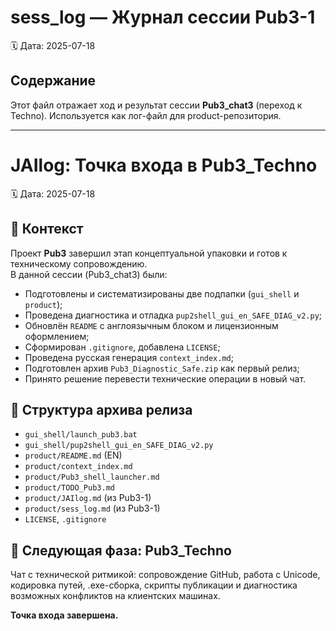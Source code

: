 # sess_log — Журнал сессии Pub3-1  
🗓️ Дата: 2025-07-18  

## Содержание  
Этот файл отражает ход и результат сессии **Pub3_chat3** (переход к Techno). Используется как лог-файл для product-репозитория.

---

# JAIlog: Точка входа в Pub3_Techno  
🗓️ Дата: 2025-07-18

## 📌 Контекст  
Проект **Pub3** завершил этап концептуальной упаковки и готов к техническому сопровождению.  
В данной сессии (Pub3_chat3) были:

- Подготовлены и систематизированы две подпапки (`gui_shell` и `product`);
- Проведена диагностика и отладка `pup2shell_gui_en_SAFE_DIAG_v2.py`;
- Обновлён `README` с англоязычным блоком и лицензионным оформлением;
- Сформирован `.gitignore`, добавлена `LICENSE`;
- Проведена русская генерация `context_index.md`;
- Подготовлен архив `Pub3_Diagnostic_Safe.zip` как первый релиз;
- Принято решение перевести технические операции в новый чат.

## 📁 Структура архива релиза
- `gui_shell/launch_pub3.bat`
- `gui_shell/pup2shell_gui_en_SAFE_DIAG_v2.py`
- `product/README.md` (EN)
- `product/context_index.md`
- `product/Pub3_shell_launcher.md`
- `product/TODO_Pub3.md`
- `product/JAIlog.md` (из Pub3-1)
- `product/sess_log.md` (из Pub3-1)
- `LICENSE`, `.gitignore`

## 🚩 Следующая фаза: Pub3_Techno
Чат с технической ритмикой: сопровождение GitHub, работа с Unicode, кодировка путей, .exe-сборка, скрипты публикации и диагностика возможных конфликтов на клиентских машинах.

**Точка входа завершена.**

